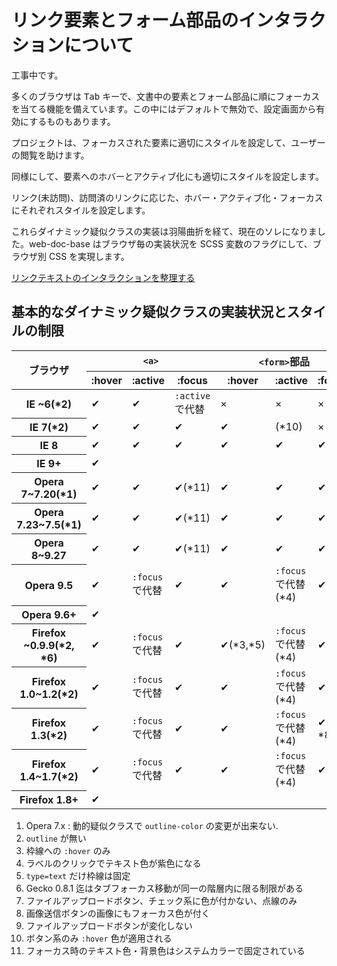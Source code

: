 # リンク要素とフォーム部品のインタラクションについて

工事中です。

多くのブラウザは <kbd>Tab</kbd> キーで、文書中の要素とフォーム部品に順にフォーカスを当てる機能を備えています。この中にはデフォルトで無効で、設定画面から有効にするものもあります。

プロジェクトは、フォーカスされた要素に適切にスタイルを設定して、ユーザーの閲覧を助けます。

同様にして、要素へのホバーとアクティブ化にも適切にスタイルを設定します。

リンク(未訪問)、訪問済のリンクに応じた、ホバー・アクティブ化・フォーカスにそれぞれスタイルを設定します。

これらダイナミック疑似クラスの実装は羽陽曲折を経て、現在のソレになりました。web-doc-base はブラウザ毎の実装状況を SCSS 変数のフラグにして、ブラウザ別 CSS を実現します。

[リンクテキストのインタラクションを整理する](//outcloud.blogspot.com/2016/10/link-interaction.html)

## 基本的なダイナミック疑似クラスの実装状況とスタイルの制限

<div class="hscroll">
<table>
<thead>
<tr>
<th rowspan=2>ブラウザ<th colspan=3><code>&lt;a&gt;</code><th colspan=3><code>&lt;form&gt;</code>部品<th rowspan=2>:target
<tr>
<th>:hover<th>:active<th>:focus<th>:hover<th>:active<th>:focus
<tbody>
<tr>
<th><span class="ico">IE</span> ~6(*2)<td>✔<td>✔<td><code>:active</code> で代替<td>×<td>×<td>×<td>×
<tr>
<th><span class="ico">IE</span> 7(*2)<td>✔<td>✔<td>✔<td>✔<td>(*10)<td>×<td>×
<tr>
<th><span class="ico">IE</span> 8<td>✔<td>✔<td>✔<td>✔<td>✔<td>✔<td>×
<tr>
<th><span class="ico">IE</span> 9+<td colspan=7>✔
<tr>
<th><span class="ico">Opera</span> 7~7.20(*1)<td>✔<td>✔<td>✔(*11)<td>✔<td>✔<td>✔<td>×
<tr>
<th><span class="ico">Opera</span> 7.23~7.5(*1)<td>✔<td>✔<td>✔(*11)<td>✔<td>✔<td>✔<td>×
<tr>
<th><span class="ico">Opera</span> 8~9.27<td>✔<td>✔<td>✔(*11)<td>✔<td>✔<td>✔<td>×
<tr>
<th><span class="ico">Opera</span> 9.5<td>✔<td><code>:focus</code> で代替<td>✔<td>✔<td><code>:focus</code> で代替(*4)<td>✔<td>✔
<tr>
<th><span class="ico">Opera</span> 9.6+<td colspan=7>✔
<tr>
<th><span class="ico">Firefox</span> ~0.9.9(*2, *6)<td>✔<td><code>:focus</code> で代替<td>✔<td>✔(*3,*5)<td><code>:focus</code> で代替(*4)<td>✔<td>×
<tr>
<th><span class="ico">Firefox</span> 1.0~1.2(*2)<td>✔<td><code>:focus</code> で代替<td>✔<td>✔<td><code>:focus</code> で代替(*4)<td>✔(*9)<td>×
<tr>
<th><span class="ico">Firefox</span> 1.3(*2)<td>✔<td><code>:focus</code> で代替<td>✔<td>✔<td><code>:focus</code> で代替(*4)<td>✔(*7, *8)<td>✔
<tr>
<th><span class="ico">Firefox</span> 1.4~1.7(*2)<td>✔<td><code>:focus</code> で代替<td>✔<td>✔<td><code>:focus</code> で代替(*4)<td>✔(*7)<td>✔
<tr>
<th><span class="ico">Firefox</span> 1.8+<td colspan=7>✔
</table>
</div>

1. Opera 7.x : 動的疑似クラスで `outline-color` の変更が出来ない.
2. `outline` が無い
3. 枠線への `:hover` のみ
4. ラベルのクリックでテキスト色が紫色になる
5. `type=text` だけ枠線は固定
6. Gecko 0.8.1 迄はタブフォーカス移動が同一の階層内に限る制限がある
7. ファイルアップロードボタン、チェック系に色が付かない、点線のみ
8. 画像送信ボタンの画像にもフォーカス色が付く
9. ファイルアップロードボタンが変化しない
10. ボタン系のみ `:hover` 色が適用される
11. フォーカス時のテキスト色・背景色はシステムカラーで固定されている
